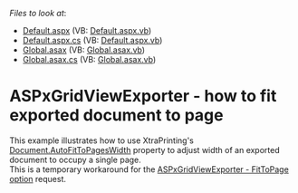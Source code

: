 <!-- default file list -->
*Files to look at*:

* [Default.aspx](./CS/WebApplication1/Default.aspx) (VB: [Default.aspx.vb](./VB/WebApplication1/Default.aspx.vb))
* [Default.aspx.cs](./CS/WebApplication1/Default.aspx.cs) (VB: [Default.aspx.vb](./VB/WebApplication1/Default.aspx.vb))
* [Global.asax](./CS/WebApplication1/Global.asax) (VB: [Global.asax.vb](./VB/WebApplication1/Global.asax.vb))
* [Global.asax.cs](./CS/WebApplication1/Global.asax.cs) (VB: [Global.asax.vb](./VB/WebApplication1/Global.asax.vb))
<!-- default file list end -->
# ASPxGridViewExporter - how to fit exported document to page


<p>This example illustrates how to use XtraPrinting's <a href="http://documentation.devexpress.com/#CoreLibraries/DevExpressXtraPrintingDocument_AutoFitToPagesWidthtopic"><u>Document.AutoFitToPagesWidth</u></a> property to adjust width of an exported document to occupy a single page.<br />
This is a temporary workaround for the  <a href="https://www.devexpress.com/Support/Center/p/S130295">ASPxGridViewExporter - FitToPage option</a> request.</p>

<br/>


